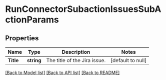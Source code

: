 # RunConnectorSubactionIssuesSubActionParams

## Properties
Name | Type | Description | Notes
------------ | ------------- | ------------- | -------------
**Title** | **string** | The title of the Jira issue. | [default to null]

[[Back to Model list]](../README.md#documentation-for-models) [[Back to API list]](../README.md#documentation-for-api-endpoints) [[Back to README]](../README.md)

